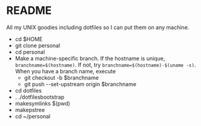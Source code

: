 # README
All my UNIX goodies including dotfiles so I can put them on any machine.

* cd $HOME
* git clone <THIS REPO> personal
* cd personal
* Make a machine-specific branch. If the hostname is unique, ```branchname=$(hostname)```. If not,
try ```branchname=$(hostname)-$(uname -s)```. When you have a branch name, execute
  * git checkout -b $branchname
  * git push --set-upstream origin $branchname
* cd dotfiles
* . ./dotfilesbootstrap
* makesymlinks $(pwd)
* makepstree
* cd ~/personal
